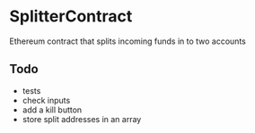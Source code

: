 # SplitterContract
Ethereum contract that splits incoming funds in to two accounts

## Todo
- tests
- check inputs
- add a kill button
- store split addresses in an array

